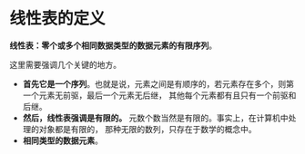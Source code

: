 线性表的定义
===========================================================
**线性表：零个或多个相同数据类型的数据元素的有限序列**。

这里需要强调几个关键的地方。
+ **首先它是一个序列**。也就是说，元素之间是有顺序的，若元素存在多个，则第一个元素无前驱，最后一个元素无后继，
其他每个元素都有且只有一个前驱和后继。
+ **然后，线性表强调是有限的。** 元数个数当然是有限的。事实上，在计算机中处理的对象都是有限的，
那种无限的数列，只存在于数学的概念中。
+ **相同类型的数据元素**。
